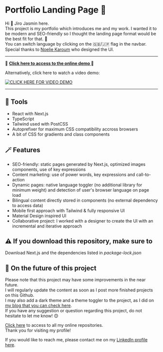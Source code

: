 # Portfolio Landing Page 🛬

Hi 👋 Jiro Jasmin here.  
This project is my portfolio which introduces me and my work.
I wanted it to be modern and SEO-friendly so I thought the landing page format would be the best fit for that. 🛬  
You can switch language by clicking on the 🇬🇧/🇯🇵 flag in the navbar.  
Special thanks to [Noelie Karoum](https://noeliekaroumportfolio.com/) who designed the UI.
  
---  
  
🚀 **[Click here to access to the online demo ](https://www.jiro-jasmin.com)** 🚀  
  
Alternatively, click here to watch a video demo:  
  
[![CLICK HERE FOR VIDEO DEMO](https://img.youtube.com/vi/F_3nl1f5flE/0.jpg)](https://youtu.be/F_3nl1f5flE)
  
---  
  
## 🔧 Tools

- React with Next.js
- TypeScript
- Tailwind used with PostCSS
- Autoprefixer for maximum CSS compatibility accross browsers
- A bit of CSS for gradients and class components

## 🪄 Features

- SEO-friendly: static pages generated by Next.js, optimized images components, use of key expressions
- Content marketing: use of power words, key expressions and call-to-action
- Dynamic pages: native language toggler (no additional library for minimum weight) and detection of user's browser language on page load
- Bilingual content directly stored in components (no external dependency to access data)
- Mobile first approach with Tailwind & fully responsive UI
- Material Design inspired UI
- Collaborative project: I worked with a designer to create the UI with an incremental and iterative approach

## ⚠️ If you download this repository, make sure to  
  
Download Next.js and the dependencies listed in *package-lock.json*
  
## 🔮 On the future of this project  
  
Please note that this project may have some improvements in the near future.  
I will regularly update the content as soon as I post more finished projects on this Github.  
I may also add a dark theme and a theme toggler to the project, as I did on [my blog that you can check here](https://github.com/jiro-jasmin/Blog).  
If you have any suggestion or question regarding this project, do not hesitate to let me know! 😊  

[Click here](https://github.com/jiro-jasmin?tab=repositories) to access to all my online repositories.  
Thank you for visiting my profile!  

If you would like to reach me, please contact me on my [LinkedIn profile here](https://www.linkedin.com/in/jiro-jasmin).
  